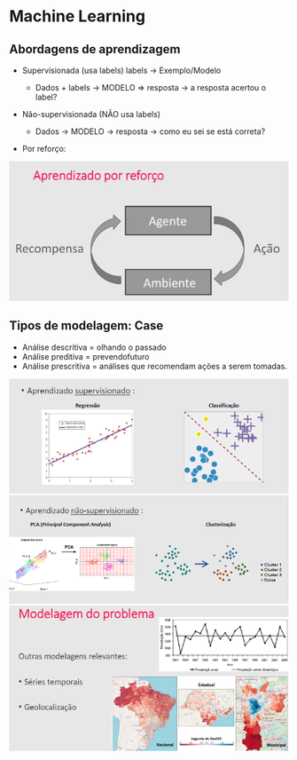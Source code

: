 # Machine Learning

## Abordagens de aprendizagem 

- Supervisionada (usa labels) labels -> Exemplo/Modelo
    - Dados + labels -> MODELO => resposta -> a resposta acertou o label? 

- Não-supervisionada (NÃO usa labels)

    - Dados  -> MODELO -> resposta -> como eu sei se está correta?
- Por reforço:

![img.png](img.png)

## Tipos de modelagem: Case
- Análise descritiva = olhando o passado
- Análise preditiva = prevendofuturo
- Análise prescritiva = análises que  recomendam ações a serem tomadas.

![img_1.png](img_1.png)
![img_2.png](img_2.png)
![img_3.png](img_3.png)

